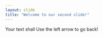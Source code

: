 ```yaml
---
layout: slide
title: "Welcome to our second slide!"
---
```

Your text shall
Use the left arrow to go back!
